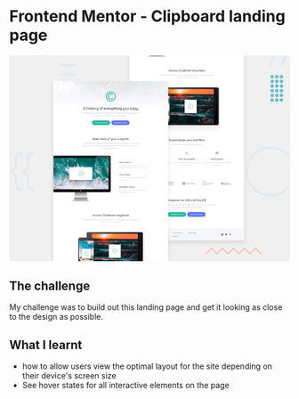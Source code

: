 # Frontend Mentor - Clipboard landing page

![Design preview for the Clipboard landing page coding challenge](./design/desktop-preview.jpg)

## The challenge

My challenge was to build out this landing page and get it looking as close to the design as possible.
 
 ## What I learnt
- how to allow users view the optimal layout for the site depending on their device's screen size
- See hover states for all interactive elements on the page







